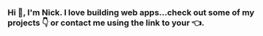 ### Hi 👋, I'm Nick. I love building web apps...check out some of my projects 👇 or contact me using the link to your 👈.

